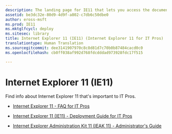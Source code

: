 ```yaml
---
description: The landing page for IE11 that lets you access the documentation.
assetid: be3dc32e-80d9-4d9f-a802-c7db6c50dbe0
author: eross-msft
ms.prod: IE11
ms.mktglfcycl: deploy
ms.sitesec: library
title: Internet Explorer 11 (IE11) (Internet Explorer 11 for IT Pros)
translationtype: Human Translation
ms.sourcegitcommit: dee3141907970c8c8d81d7c70b0b87484cacd0c0
ms.openlocfilehash: cb0ff038af992d768fdcdddad973928fdc17f515

---
```


# Internet Explorer 11 (IE11)
Find info about Internet Explorer 11 that's important to IT Pros.

- [Internet Explorer 11 - FAQ for IT Pros](ie11-faq/faq-for-it-pros-ie11.md)

- [Internet Explorer 11 (IE11) - Deployment Guide for IT Pros](ie11-deploy-guide/index.md)

- [Internet Explorer Administration Kit 11 (IEAK 11) - Administrator's Guide](ie11-ieak/index.md)




<!--HONumber=Jun16_HO4-->


